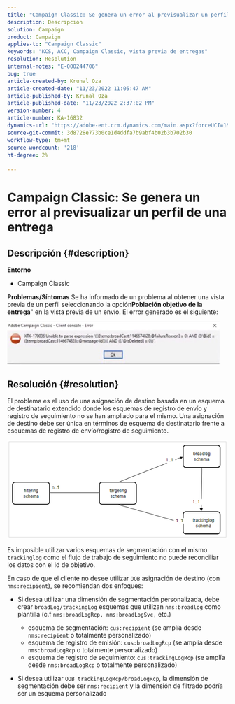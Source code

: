 ```yaml
---
title: "Campaign Classic: Se genera un error al previsualizar un perfil de una entrega"
description: Descripción
solution: Campaign
product: Campaign
applies-to: "Campaign Classic"
keywords: "KCS, ACC, Campaign Classic, vista previa de entregas"
resolution: Resolution
internal-notes: "E-000244706"
bug: true
article-created-by: Krunal Oza
article-created-date: "11/23/2022 11:05:47 AM"
article-published-by: Krunal Oza
article-published-date: "11/23/2022 2:37:02 PM"
version-number: 4
article-number: KA-16832
dynamics-url: "https://adobe-ent.crm.dynamics.com/main.aspx?forceUCI=1&pagetype=entityrecord&etn=knowledgearticle&id=3a2676c6-1e6b-ed11-9561-6045bd006c82"
source-git-commit: 3d8728e773b0ce1d4ddfa7b9abf4b02b3b702b30
workflow-type: tm+mt
source-wordcount: '218'
ht-degree: 2%

---
```


# Campaign Classic: Se genera un error al previsualizar un perfil de una entrega

## Descripción {#description}

<b>Entorno</b>
- Campaign Classic



<b>Problemas/Síntomas</b>
Se ha informado de un problema al obtener una vista previa de un perfil seleccionando la opción<b>Población objetivo de la entrega</b>&quot; en la vista previa de un envío. El error generado es el siguiente:

![](assets/___3b2676c6-1e6b-ed11-9561-6045bd006c82___.jpeg)




## Resolución {#resolution}


El problema es el uso de una asignación de destino basada en un esquema de destinatario extendido donde los esquemas de registro de envío y registro de seguimiento no se han ampliado para el mismo. Una asignación de destino debe ser única en términos de esquema de destinatario frente a esquemas de registro de envío/registro de seguimiento.

![](assets/3ec555a6-30d1-ec11-a7b5-0022480a8d10.png)

Es imposible utilizar varios esquemas de segmentación con el mismo `trackinglog` como el flujo de trabajo de seguimiento no puede reconciliar los datos con el id de objetivo.

En caso de que el cliente no desee utilizar `OOB` asignación de destino (con `nms:recipient`), se recomiendan dos enfoques:

- Si desea utilizar una dimensión de segmentación personalizada, debe crear `broadLog/trackingLog` esquemas que utilizan `nms:broadlog` como plantilla (c.f `nms:broadLogRcp, nms:broadLogSvc,` etc.)

   - esquema de segmentación: `cus:recipient` (se amplía desde `nms:recipient` o totalmente personalizado)
   - esquema de registro de emisión: `cus:broadLogRcp` (se amplía desde `nms:broadLogRcp` o totalmente personalizado)
   - esquema de registro de seguimiento: `cus:trackingLogRcp` (se amplía desde `nms:broadLogRcp` o totalmente personalizado)
- Si desea utilizar `OOB trackingLogRcp/broadLogRcp`, la dimensión de segmentación debe ser `nms:recipient` y la dimensión de filtrado podría ser un esquema personalizado



